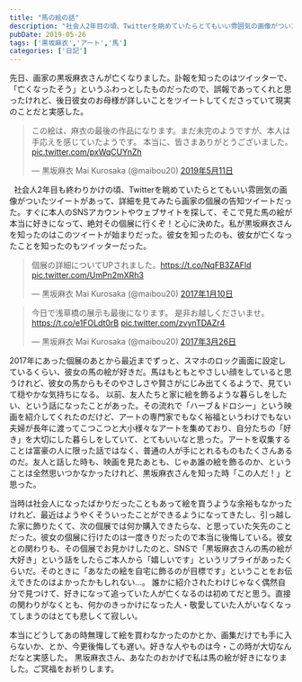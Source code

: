 ```yaml
---
title: "馬の絵の話"
description: "社会人2年目の頃、Twitterを眺めていたらとてもいい雰囲気の画像がついたツイートがあって、詳細を見てみたら画家の個展の告知ツイートだった。そこで見た馬の絵が本当に好きになって、すぐにその個展に行くことを決めた。私が黒坂麻衣さんを知ったのはこのツイートが始まりだった。"
pubDate: 2019-05-26
tags: ['黒坂麻衣','アート','馬']
categories: ['日記']
---
```


先日、画家の黒坂麻衣さんが亡くなりました。訃報を知ったのはツイッターで、「亡くなったそう」というふわっとしたものだったので、誤報であってくれと思ったけれど、後日彼女のお母様が詳しいことをツイートしてくださっていて現実のことだと実感した。

<blockquote class="twitter-tweet" data-lang="ja"> <p dir="ltr" lang="ja">この絵は、麻衣の最後の作品になります。まだ未完のようですが、本人は手応えを感じていたようです。 本当に、皆さまありがとうございました。 <a href="https://t.co/pxWqCUYnZh">pic.twitter.com/pxWqCUYnZh</a></p> — 黒坂麻衣 Mai Kurosaka (@maibou20) <a href="https://twitter.com/maibou20/status/1127192680931315717?ref_src=twsrc%5Etfw">2019年5月11日</a></blockquote> <script async src="https://platform.twitter.com/widgets.js" charset="utf-8"></script>  &nbsp;  社会人2年目も終わりかけの頃、Twitterを眺めていたらとてもいい雰囲気の画像がついたツイートがあって、詳細を見てみたら画家の個展の告知ツイートだった。すぐに本人のSNSアカウントやウェブサイトを探して、そこで見た馬の絵が本当に好きになって、絶対その個展に行くぞ！と心に決めた。私が黒坂麻衣さんを知ったのはこのツイートが始まりだった。彼女を知ったのも、彼女が亡くなったことを知ったのもツイッターだった。 <blockquote class="twitter-tweet" data-lang="ja"> <p dir="ltr" lang="ja">個展の詳細についてUPされました。<a href="https://t.co/NqFB3ZAFld">https://t.co/NqFB3ZAFld</a> <a href="https://t.co/UmPn2mXRh3">pic.twitter.com/UmPn2mXRh3</a></p> — 黒坂麻衣 Mai Kurosaka (@maibou20) <a href="https://twitter.com/maibou20/status/818748474350936065?ref_src=twsrc%5Etfw">2017年1月10日</a></blockquote> <script async src="https://platform.twitter.com/widgets.js" charset="utf-8"></script> <blockquote class="twitter-tweet" data-lang="ja"> <p dir="ltr" lang="ja">今日で浅草橋の展示も最後になります。 是非お越しくださいませ。<a href="https://t.co/e1FOLdt0rB">https://t.co/e1FOLdt0rB</a> <a href="https://t.co/zvynTDAZr4">pic.twitter.com/zvynTDAZr4</a></p> — 黒坂麻衣 Mai Kurosaka (@maibou20) <a href="https://twitter.com/maibou20/status/845797047982735361?ref_src=twsrc%5Etfw">2017年3月26日</a></blockquote> <script async src="https://platform.twitter.com/widgets.js" charset="utf-8"></script>
 
2017年にあった個展のあとから最近までずっと、スマホのロック画面に設定しているくらい、彼女の馬の絵が好きだ。馬はもともとやさしい顔をしていると思うけれど、彼女の馬からもそのやさしさや賢さがにじみ出てくるようで、見ていて穏やかな気持ちになる。  以前、友人たちと家に絵を飾るような暮らしをしたい、という話になったことがあった。その流れで「ハーブ＆ドロシー」という映画を紹介してくれたのだけど、アートの専門家でもなく裕福というわけでもない夫婦が長年に渡ってこつこつと大小様々なアートを集めており、自分たちの「好き」を大切にした暮らしをしていて、とてもいいなと思った。アートを収集することは富豪の人に限った話ではなく、普通の人が手にとれるものもたくさんあるのだ。友人と話した時も、映画を見たあとも、じゃあ誰の絵を飾るのか、ということは全然思いつかなかったけれど、黒坂麻衣さんを知った時「この人だ！」と思った。

当時は社会人になったばかりだったこともあって絵を買うような余裕もなかったけれど、最近はようやくそういったことができるようになってきたし、引っ越した家に飾りたくて、次の個展では何か購入できたらな、と思っていた矢先のことだった。彼女の個展に行けたのは一度きりだったので本当に後悔している。彼女との関わりも、その個展でお見かけしたのと、SNSで「黒坂麻衣さんの馬の絵が大好き」という話をしたらご本人から「嬉しいです」というリプライがあったくらいだ。そのときに「あなたの絵を自宅に飾るのが目標です」ということをお伝えできたのはよかったかもしれない…。  誰かに紹介されたわけじゃなく偶然自分で見つけて、好きになって追っていた人が亡くなるのは初めてだと思う。直接の関わりがなくとも、何かのきっかけになった人・敬愛していた人がいなくなってしまうのはとても悲しくて寂しい。

本当にどうしてあの時無理して絵を買わなかったのかとか、画集だけでも手に入らないか、とか、今更後悔しても遅い。好きな人やものは今・この時が大切なんだなと実感した。  黒坂麻衣さん、あなたのおかげで私は馬の絵が好きになりました。ご冥福をお祈りします。